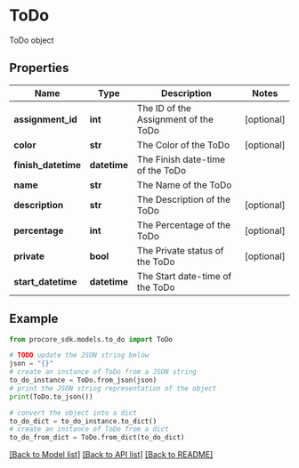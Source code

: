 # ToDo

ToDo object

## Properties

Name | Type | Description | Notes
------------ | ------------- | ------------- | -------------
**assignment_id** | **int** | The ID of the Assignment of the ToDo | [optional] 
**color** | **str** | The Color of the ToDo | [optional] 
**finish_datetime** | **datetime** | The Finish date-time of the ToDo | 
**name** | **str** | The Name of the ToDo | 
**description** | **str** | The Description of the ToDo | [optional] 
**percentage** | **int** | The Percentage of the ToDo | [optional] 
**private** | **bool** | The Private status of the ToDo | [optional] 
**start_datetime** | **datetime** | The Start date-time of the ToDo | 

## Example

```python
from procore_sdk.models.to_do import ToDo

# TODO update the JSON string below
json = "{}"
# create an instance of ToDo from a JSON string
to_do_instance = ToDo.from_json(json)
# print the JSON string representation of the object
print(ToDo.to_json())

# convert the object into a dict
to_do_dict = to_do_instance.to_dict()
# create an instance of ToDo from a dict
to_do_from_dict = ToDo.from_dict(to_do_dict)
```
[[Back to Model list]](../README.md#documentation-for-models) [[Back to API list]](../README.md#documentation-for-api-endpoints) [[Back to README]](../README.md)


